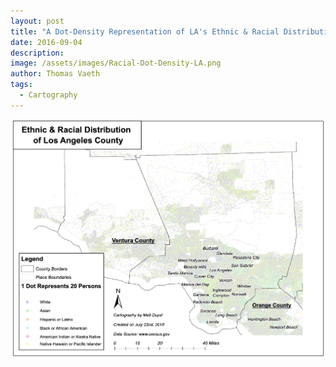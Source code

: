 ```yaml
---
layout: post
title: "A Dot-Density Representation of LA's Ethnic & Racial Distribution"
date: 2016-09-04
description: 
image: /assets/images/Racial-Dot-Density-LA.png
author: Thomas Vaeth
tags: 
  - Cartography
---
```


![Map GIS](/assets/images/Racial-Dot-Density-LA.png)